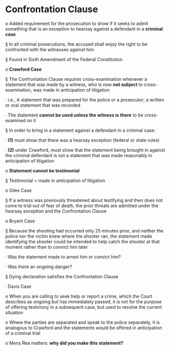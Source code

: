 # Confrontation Clause

o   Added requirement for the prosecution to show if it seeks to admit something that is an exception to hearsay against a defendant in a **criminal case**

§  In all criminal prosecutions, the accused shall enjoy the right to be confronted with the witnesses against him

§  Found in Sixth Amendment of the Federal Constitution

o   **Crawford Case**

§  The Confrontation Clause requires cross-examination whenever a statement that was made by a witness, who is now **not subject** to cross-examination, was made in anticipation of litigation

·      i.e., A statement that was prepared for the police or a prosecutor; a written or oral statement that was recorded

·      The statement **cannot be used unless the witness is there** to be cross-examined on it

§  In order to bring in a statement against a defendant in a criminal case:

·      **(1)** must show that there was a hearsay exception (federal or state rules)

·      **(2)** under Crawford, must show that the statement being brought in against the criminal defendant is not a statement that was made reasonably in anticipation of litigation

o   **Statement cannot be testimonial**

§  Testimonial = made in anticipation of litigation

o   Giles Case

§  If a witness was previously threatened about testifying and then does not come to trial out of fear of death, the prior threats are admitted under the hearsay exception and the Confrontation Clause

o   Bryant Case

§  Because the shooting had occurred only 25 minutes prior, and neither the police nor the victim knew where the shooter ran, the statement made identifying the shooter could be intended to help catch the shooter at that moment rather than to convict him later

·      Was the statement made to arrest him or convict him?

·      Was there an ongoing danger?

§  Dying declaration satisfies the Confrontation Clause

·      Davis Case

o   When you are calling to seek help or report a crime, which the Court describes as ongoing but has immediately passed, it is not for the purpose of offering testimony in a subsequent case, but used to resolve the current situation

o   Where the parties are separated and speak to the police separately, it is analogous to Crawford and the statements would be offered in anticipation of a criminal trial

o   Mens Rea matters: **why did you make this statement?**&#x20;
